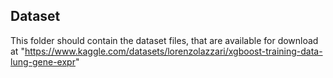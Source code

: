 ## Dataset

This folder should contain the dataset files, that are available for download at "https://www.kaggle.com/datasets/lorenzolazzari/xgboost-training-data-lung-gene-expr"